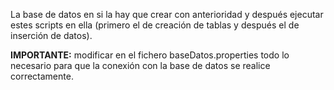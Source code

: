 La base de datos en si la hay que crear con anterioridad y después ejecutar estes scripts en ella (primero el de creación de tablas y después el de inserción de datos).

__IMPORTANTE:__ modificar en el fichero baseDatos.properties todo lo necesario para que la conexión con la base de datos se realice correctamente.

